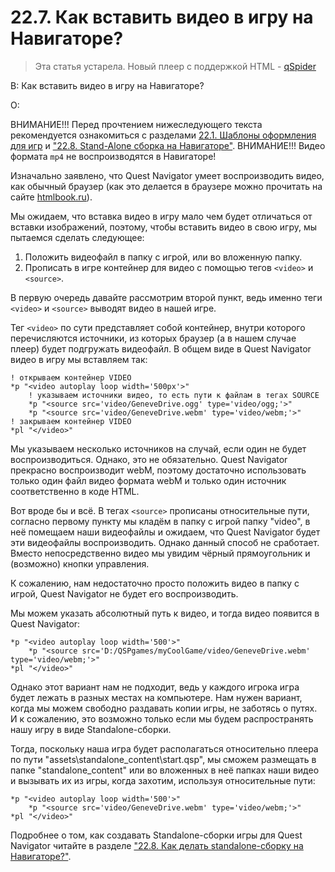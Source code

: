 # 22.7. Как вставить видео в игру на Навигаторе?
<!-- [:faq_22_07] -->

> Эта статья устарела. Новый плеер с поддержкой HTML - [qSpider](https://aleksversus.github.io/howdo_faq/articles/qspider_0004.html)

В: Как вставить видео в игру на Навигаторе?

О:

ВНИМАНИЕ!!! Перед прочтением нижеследующего текста рекомендуется ознакомиться с разделами [22.1. Шаблоны оформления для игр](#faq_22_01) и ["22.8. Stand-Alone сборка на Навигаторе"](#faq_22_08).
ВНИМАНИЕ!!! Видео формата `mp4` не воспроизводятся в Навигаторе!

Изначально заявлено, что Quest Navigator умеет воспроизводить видео, как обычный браузер (как это делается в браузере можно прочитать на сайте [htmlbook.ru](http://htmlbook.ru/html/video)).

Мы ожидаем, что вставка видео в игру мало чем будет отличаться от вставки изображений, поэтому, чтобы вставить видео в свою игру, мы пытаемся сделать следующее:

1. Положить видеофайл в папку с игрой, или во вложенную папку.
2. Прописать в игре контейнер для видео с помощью тегов `<video>` и `<source>`.

В первую очередь давайте рассмотрим второй пункт, ведь именно теги `<video>` и `<source>` выводят видео в нашей игре.

Тег `<video>` по сути представляет собой контейнер, внутри которого перечисляются источники, из которых браузер (а в нашем случае плеер) будет подгружать видеофайл. В общем виде в Quest Navigator видео в игру мы вставляем так:
```qsp
! открываем контейнер VIDEO
*p "<video autoplay loop width='500px'>"
	! указываем источники видео, то есть пути к файлам в тегах SOURCE
	*p "<source src='video/GeneveDrive.ogg' type='video/ogg;'>"
	*p "<source src='video/GeneveDrive.webm' type='video/webm;'>"
! закрываем контейнер VIDEO
*pl "</video>"
```
Мы указываем несколько источников на случай, если один не будет воспроизводиться. Однако, это не обязательно. Quest Navigator прекрасно воспроизводит webM, поэтому достаточно использовать только один файл видео формата webM и только один источник соответственно в коде HTML.

Вот вроде бы и всё. В тегах `<source>` прописаны относительные пути, согласно первому пункту мы кладём в папку с игрой папку "video", в неё помещаем наши видеофайлы и ожидаем, что Quest Navigator будет эти видеофайлы воспроизводить. Однако данный способ не сработает. Вместо непосредственно видео мы увидим чёрный прямоугольник и (возможно) кнопки управления.

К сожалению, нам недостаточно просто положить видео в папку с игрой, Quest Navigator не будет его воспроизводить.

Мы можем указать абсолютный путь к видео, и тогда видео появится в Quest Navigator:
```qsp
*p "<video autoplay loop width='500'>"
	*p "<source src='D:/QSPgames/myCoolGame/video/GeneveDrive.webm' type='video/webm;'>"
*pl "</video>"
```
Однако этот вариант нам не подходит, ведь у каждого игрока игра будет лежать в разных местах на компьютере. Нам нужен вариант, когда мы можем свободно раздавать копии игры, не заботясь о путях. И к сожалению, это возможно только если мы будем распространять нашу игру в виде Standalone-сборки.

Тогда, поскольку наша игра будет располагаться относительно плеера по пути "assets\standalone_content\start.qsp", мы сможем размещать в папке "standalone_content" или во вложенных в неё папках наши видео и вызывать их из игры, когда захотим, используя относительные пути:
```qsp
*p "<video autoplay loop width='500'>"
	*p "<source src='video/GeneveDrive.webm' type='video/webm;'>"
*pl "</video>"
```
Подробнее о том, как создавать Standalone-сборки игры для Quest Navigator читайте в разделе ["22.8. Как делать standalone-сборку на Навигаторе?"](#faq_22_08).
